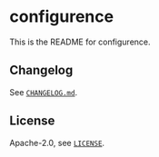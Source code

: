# configurence

This is the README for configurence.

## Changelog

See [`CHANGELOG.md`](./CHANGELOG.md).

## License

Apache-2.0, see [`LICENSE`](./LICENSE).
